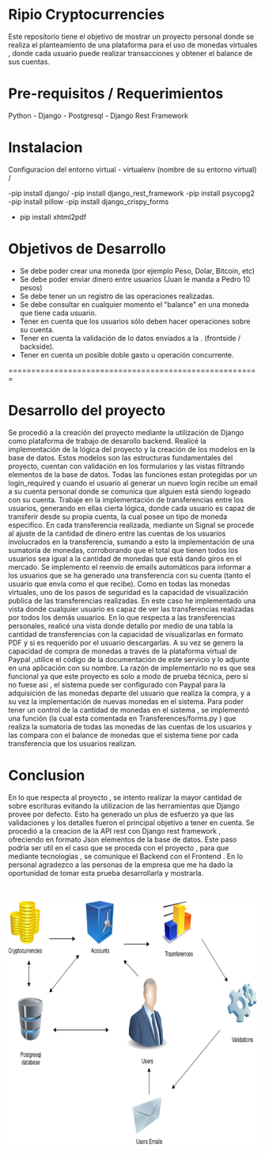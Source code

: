 Ripio Cryptocurrencies
=======================================================

Este repositorio tiene el objetivo de mostrar un proyecto 
personal donde se realiza el planteamiento de una plataforma
para el uso de monedas virtuales , donde cada usuario puede
realizar transacciones y obtener el balance de sus cuentas.

Pre-requisitos / Requerimientos
=====================
Python - Django - Postgresql - Django Rest Framework 

Instalacion
=============================

Configuracion del entorno virtual - virtualenv (nombre de su entorno virtual) /

 -pip install django/
 -pip install django_rest_framework
 -pip install psycopg2
 -pip install pillow
 -pip install django_crispy_forms
- pip install xhtml2pdf


Objetivos de Desarrollo
=============================
- Se debe poder crear una moneda (por ejemplo Peso, Dolar, Bitcoin, etc)
- Se debe poder enviar dinero entre usuarios (Juan le manda a Pedro 10 pesos)
- Se debe tener un un registro de las operaciones realizadas.
- Se debe consultar en cualquier momento el "balance" en una moneda que tiene cada
  usuario.
- Tener en cuenta que los usuarios sólo deben hacer operaciones sobre su cuenta.
- Tener en cuenta la validación de lo datos enviados a la . (frontside / backside).
- Tener en cuenta un posible doble gasto u operación concurrente.


=======================================================

Desarrollo del proyecto
=======================================================
Se procedió a la creación del proyecto mediante la utilización de Django como plataforma de trabajo de desarollo backend. Realicé la implementación de la lógica del proyecto y la creación de los modelos en la base de datos. Estos modelos son las estructuras fundamentales del proyecto, cuentan con validación en los formularios y las vistas filtrando elementos de la base de datos. 
 Todas las funciones estan protegidas por un login_required y cuando el usuario al generar un nuevo login recibe un email a su cuenta personal donde se comunica que alguien está siendo logeado con su cuenta.
Trabaje en la implementación de transferencias entre los usuarios, generando en ellas cierta lógica, donde cada usuario es capaz de transferir desde su propia cuenta, la cual posee un tipo de moneda especifico. En cada transferencia realizada, mediante un Signal
 se procede al ajuste de la cantidad de dinero entre las cuentas de los usuarios involucrados en la transferencia, sumando a esto la implementación de una sumatoria de monedas, corroborando que el total que tienen todos los usuarios sea igual a la cantidad de monedas que está dando giros en el mercado. Se implemento
 el reenvío de emails automáticos para informar a los usuarios que se ha generado una transferencia con su cuenta (tanto el usuario que envía como el que recibe).
 Como en todas las monedas virtuales, uno de los pasos de seguridad es la capacidad de visualización publica de las transferencias realizadas. En este caso he implementado una vista donde cualquier usuario es capaz de ver las transferencias realizadas por todos los demás usuarios. En lo que respecta a las transferencias personales, realicé una vista donde detallo por medio de una tabla la cantidad de transferencias con la capacidad de visualizarlas en formato PDF y si es requerido por el usuario descargarlas.
 A su vez se genero la capacidad de compra de monedas a través de la plataforma virtual de Paypal ,utilice el código de la documentación de este servicio y lo adjunte en una aplicación con su nombre. La razón de implementarlo no es que sea funcional ya que este proyecto es solo a modo de prueba técnica, pero si no fuese asi , el sistema puede ser configurado con Paypal para la adquisición de las monedas departe del usuario que realiza la compra, y a su vez la implementación de nuevas monedas en el sistema. 
 Para poder tener un control de la cantidad de monedas en el sistema , se implementó una función (la cual esta comentada en Transferences/forms.py ) que realiza la sumatoria de todas las monedas de las cuentas de los usuarios y las compara con el balance de monedas que el sistema tiene por cada transferencia que los usuarios realizan.

Conclusion
=======================================================
En lo que respecta al proyecto , se intento realizar la mayor cantidad de sobre escrituras evitando la utilizacion de las herramientas que Django provee por defecto. Esto ha generado un plus de esfuerzo ya que las validaciones y los detalles fueron el principal objetivo a tener en cuenta. Se procedió a la creacion de la API rest con Django rest framework , ofreciendo en formato Json elementos de la base de datos. Este paso podria ser util en el caso que se proceda con el proyecto , para que mediante tecnologias , se comunique el Backend con el Frontend .
En lo personal agradezco a las personas de la empresa que me ha dado la oportunidad de tomar esta prueba desarrollarla y mostrarla.


<br>
<br>


<img src="Ripio/images/Untitled Diagram(1).png" width="800" height="500">
